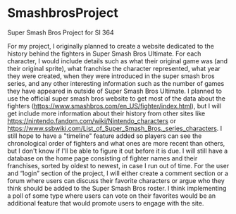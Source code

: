 # SmashbrosProject
Super Smash Bros Project for SI 364

For my project, I originally planned to create a website dedicated to the history behind the fighters in Super Smash Bros Ultimate. For each character, I would include details such as what their original game was (and their original sprite), what franchise the character represented, what year they were created, when they were introduced in the super smash bros series, and any other interesting information such as the number of games they have appeared in outside of Super Smash Bros Ultimate. I planned to use the official super smash bros website to get most of the data about the fighters (https://www.smashbros.com/en_US/fighter/index.html), but I will get include more information about their history from other sites like https://nintendo.fandom.com/wiki/Nintendo_characters or https://www.ssbwiki.com/List_of_Super_Smash_Bros._series_characters. I still hope to have a "timeline" feature added so players can see the chronological order of fighters and what ones are more recent than others, but I don't know if I'll be able to figure it out before it is due. I will still have a database on the home page consisting of fighter names and their franchises, sorted by oldest to newest, in case I run out of time. For the user and “login” section of the project, I will either create a comment section or a forum where users can discuss their favorite characters or argue who they think should be added to the Super Smash Bros roster. I think implementing a poll of some type where users can vote on their favorites would be an additional feature that would promote users to engage with the site.
